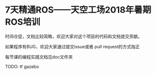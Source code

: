 # 7天精通ROS——天空工场2018年暑期ROS培训

时间仓促，文档比较简略，欢迎大家对这个项目的代码和文档提交贡献。

如果程序有BUG，欢迎大家通过提交issue或者
pull request的方式指正

每节课的编程实践文档见doc文件夹

TODO:
  tf
  gazebo
